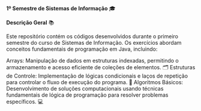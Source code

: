 **1º Semestre de Sistemas de Informação** 🎓

**Descrição Geral** 📚 

Este repositório contém os códigos desenvolvidos durante o primeiro semestre do curso de Sistemas de Informação. Os exercícios abordam conceitos fundamentais de programação em Java, incluindo:

Arrays: Manipulação de dados em estruturas indexadas, permitindo o armazenamento e acesso eficiente de coleções de elementos. 🗂️
Estruturas de Controle: Implementação de lógicas condicionais e laços de repetição para controlar o fluxo de execução do programa. 🔄
Algoritmos Básicos: Desenvolvimento de soluções computacionais usando técnicas fundamentais de lógica de programação para resolver problemas específicos. 💻
